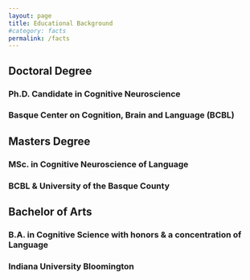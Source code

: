 ```yaml
---
layout: page
title: Educational Background
#category: facts
permalink: /facts
---
```


## Doctoral Degree
### Ph.D. Candidate in Cognitive Neuroscience
### Basque Center on Cognition, Brain and Language (BCBL)

## Masters Degree
### MSc. in Cognitive Neuroscience of Language
### BCBL & University of the Basque County 

## Bachelor of Arts
### B.A. in Cognitive Science with honors & a concentration of Language
### Indiana University Bloomington
